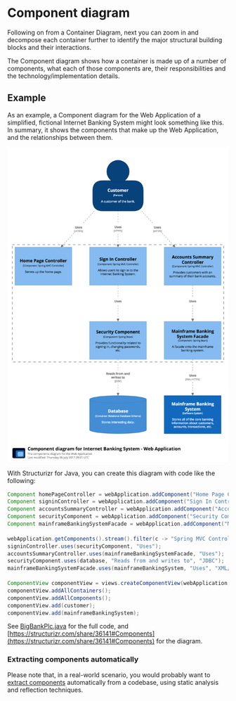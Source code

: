 # Component diagram

Following on from a Container Diagram, next you can zoom in and decompose each container further to identify the major structural building blocks and their interactions.

The Component diagram shows how a container is made up of a number of components, what each of those components are, their responsibilities and the technology/implementation details.

## Example

As an example, a Component diagram for the Web Application of a simplified, fictional Internet Banking System might look something like this. In summary, it shows the components that make up the Web Application, and the relationships between them.

![An example Component diagram](images/component-diagram-1.png)

With Structurizr for Java, you can create this diagram with code like the following:

```java
Component homePageController = webApplication.addComponent("Home Page Controller", "Serves up the home page.", "Spring MVC Controller");
Component signinController = webApplication.addComponent("Sign In Controller", "Allows users to sign in to the Internet Banking System.", "Spring MVC Controller");
Component accountsSummaryController = webApplication.addComponent("Accounts Summary Controller", "Provides customers with an summary of their bank accounts.", "Spring MVC Controller");
Component securityComponent = webApplication.addComponent("Security Component", "Provides functionality related to signing in, changing passwords, etc.", "Spring Bean");
Component mainframeBankingSystemFacade = webApplication.addComponent("Mainframe Banking System Facade", "A facade onto the mainframe banking system.", "Spring Bean");

webApplication.getComponents().stream().filter(c -> "Spring MVC Controller".equals(c.getTechnology())).forEach(c -> customer.uses(c, "Uses", "HTTPS"));
signinController.uses(securityComponent, "Uses");
accountsSummaryController.uses(mainframeBankingSystemFacade, "Uses");
securityComponent.uses(database, "Reads from and writes to", "JDBC");
mainframeBankingSystemFacade.uses(mainframeBankingSystem, "Uses", "XML/HTTPS");

ComponentView componentView = views.createComponentView(webApplication, "Components", "The components diagram for the Web Application");
componentView.addAllContainers();
componentView.addAllComponents();
componentView.add(customer);
componentView.add(mainframeBankingSystem);
```

See [BigBankPlc.java](https://github.com/structurizr/java/blob/master/structurizr-examples/src/com/structurizr/example/BigBankPlc.java) for the full code, and [https://structurizr.com/share/36141#Components](https://structurizr.com/share/36141#Components) for the diagram.

### Extracting components automatically

Please note that, in a real-world scenario, you would probably want to [extract components](extracting-components.md) automatically from a codebase, using static analysis and reflection techniques. 